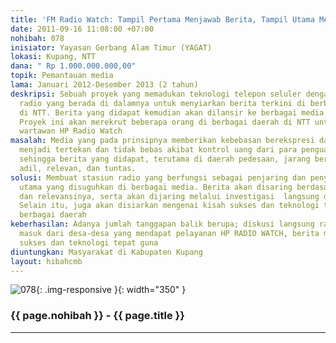 ```yaml
---
title: 'FM Radio Watch: Tampil Pertama Menjawab Berita, Tampil Utama Membawa Kabar'
date: 2011-09-16 11:08:00 +07:00
nohibah: 078
inisiator: Yayasan Gerbang Alam Timur (YAGAT)
lokasi: Kupang, NTT
dana: " Rp 1.000.000.000,00"
topik: Pemantauan media
lama: Januari 2012-Desember 2013 (2 tahun)
deskripsi: Sebuah proyek yang memadukan teknologi telepon seluler dengan aplikasi
  radio yang berada di dalamnya untuk menyiarkan berita terkini di berbagai daerah
  di NTT. Berita yang didapat kemudian akan dilansir ke berbagai media cetak setempat.
  Proyek ini akan merekrut beberapa orang di berbagai daerah di NTT untuk dijadikan
  wartawan HP Radio Watch
masalah: Media yang pada prinsipnya memberikan kebebasan berekspresi dan berpendapat,
  menjadi tertekan dan tidak bebas akibat kontrol uang dari para penguasa dan pengusaha
  sehingga berita yang didapat, terutama di daerah pedesaan, jarang bersifat benar,
  adil, relevan, dan tuntas.
solusi: Membuat stasiun radio yang berfungsi sebagai penjaring dan penyaring berita-berita
  utama yang disuguhkan di berbagai media. Berita akan disaring berdasarkan pengaruhnya
  dan relevansinya, serta akan dijaring melalui investigasi  langsung dari narasumber.
  Selain itu, juga akan disiarkan mengenai kisah sukses dan teknologi tepat guna dari
  berbagai daerah
keberhasilan: Adanya jumlah tanggapan balik berupa; diskusi langsung radio, sms yang
  masuk dari desa-desa yang mendapat pelayanan HP RADIO WATCH, berita mengenai kisah
  sukses dan teknologi tepat guna
diuntungkan: Masyarakat di Kabupaten Kupang
layout: hibahcmb
---
```


![078](/static/img/hibahcmb/078.png){: .img-responsive }{: width="350" }

### {{ page.nohibah }} - {{ page.title }}

---
